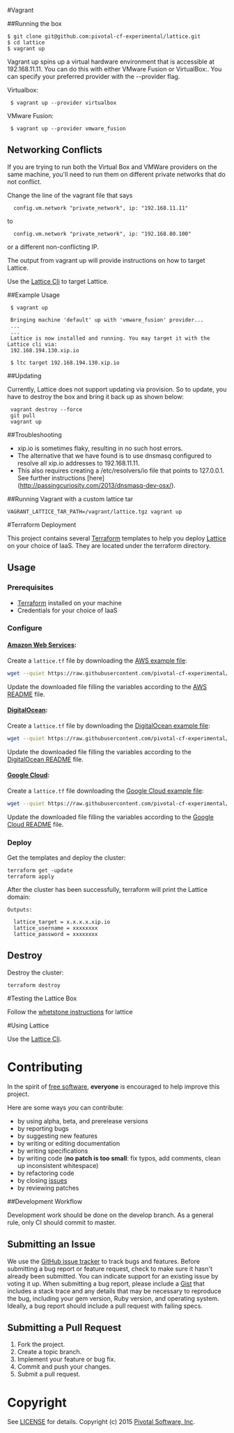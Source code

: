 #Vagrant

##Running the box

    $ git clone git@github.com:pivotal-cf-experimental/lattice.git
    $ cd lattice
    $ vagrant up

Vagrant up spins up a virtual hardware environment that is accessible at 192.168.11.11. You can do this with either VMware Fusion or VirtualBox:. You can specify your preferred provider with the --provider flag.

Virtualbox:

     $ vagrant up --provider virtualbox

VMware Fusion:

     $ vagrant up --provider vmware_fusion

## Networking Conflicts
If you are trying to run both the Virtual Box and VMWare providers on the same machine, 
you'll need to run them on different private networks that do not conflict. 

Change the line of the vagrant file that says

      config.vm.network "private_network", ip: "192.168.11.11"

to 

      config.vm.network "private_network", ip: "192.168.80.100"

or a different non-conflicting IP.

The output from vagrant up will provide instructions on how to target Lattice. 

Use the [Lattice Cli](https://github.com/pivotal-cf-experimental/lattice-cli) to target Lattice.

##Example Usage

     $ vagrant up
     
     Bringing machine 'default' up with 'vmware_fusion' provider...
     ...
     ...
     Lattice is now installed and running. You may target it with the Lattice cli via:
     192.168.194.130.xip.io
     
     $ ltc target 192.168.194.130.xip.io 
     

##Updating

Currently, Lattice does not support updating via provision.
So to update, you have to destroy the box and bring it back up as shown below:

     vagrant destroy --force
     git pull
     vagrant up
  
##Troubleshooting
-  xip.io is sometimes flaky, resulting in no such host errors.
-  The alternative that we have found is to use dnsmasq configured to resolve all xip.io addresses to 192.168.11.11.
-  This also requires creating a /etc/resolvers/io file that points to 127.0.0.1. See further instructions [here] (http://passingcuriosity.com/2013/dnsmasq-dev-osx/). 

##Running Vagrant with a custom lattice tar

    VAGRANT_LATTICE_TAR_PATH=/vagrant/lattice.tgz vagrant up

#Terraform Deployment


This project contains several [Terraform](https://www.terraform.io/) templates to help you deploy
[Lattice](https://github.com/pivotal-cf-experimental/lattice) on your choice of IaaS.
They are located under the terraform directory.

## Usage

### Prerequisites

* [Terraform](https://www.terraform.io/intro/getting-started/install.html) installed on your machine
* Credentials for your choice of IaaS

### Configure

#### [Amazon Web Services](http://aws.amazon.com/):

Create a `lattice.tf` file by downloading the [AWS example file](https://github.com/pivotal-cf-experimental/lattice/terraform/blob/master/aws/lattice.tf.example):

``` bash
wget --quiet https://raw.githubusercontent.com/pivotal-cf-experimental/lattice/master/terraform/aws/lattice.tf.example -O lattice.tf
```

Update the downloaded file filling the variables according to the [AWS README](https://github.com/pivotal-cf-experimental/lattice/blob/master/terraform/aws/README.md) file.

#### [DigitalOcean](https://www.digitalocean.com):

Create a `lattice.tf` file by downloading the [DigitalOcean example file](digitalocean/lattice.tf.example):

``` bash
wget --quiet https://raw.githubusercontent.com/pivotal-cf-experimental/lattice/master/terraform/digitalocean/lattice.tf.example -O lattice.tf
```

Update the downloaded file filling the variables according to the [DigitalOcean README](https://github.com/pivotal-cf-experimental/lattice/terraform/blob/master/terraform/digitalocean/README.md) file.

#### [Google Cloud](https://cloud.google.com/):

Create a `lattice.tf` file downloading the [Google Cloud example file](https://github.com/pivotal-cf-experimental/lattice/blob/master/terraform/google/lattice.tf.example):

``` bash
wget --quiet https://raw.githubusercontent.com/pivotal-cf-experimental/lattice/lattice-terraform/master/google/lattice.tf.example -O lattice.tf
```
Update the downloaded file filling the variables according to the [Google Cloud README](https://github.com/pivotal-cf-experimental/lattice/blob/master/terraform/google/README.md) file.

### Deploy

Get the templates and deploy the cluster:

```
terraform get -update
terraform apply
```

After the cluster has been successfully, terraform will print the Lattice domain:

```
Outputs:

  lattice_target = x.x.x.x.xip.io
  lattice_username = xxxxxxxx
  lattice_password = xxxxxxxx
```



## Destroy

Destroy the cluster:

```
terraform destroy
```



#Testing the Lattice Box

 Follow the [whetstone instructions](https://github.com/pivotal-cf-experimental/whetstone) for lattice

#Using Lattice

 Use the [Lattice Cli](https://github.com/pivotal-cf-experimental/lattice-cli).



# Contributing

In the spirit of [free software](http://www.fsf.org/licensing/essays/free-sw.html), **everyone** is encouraged to help improve this project.

Here are some ways *you* can contribute:

* by using alpha, beta, and prerelease versions
* by reporting bugs
* by suggesting new features
* by writing or editing documentation
* by writing specifications
* by writing code (**no patch is too small**: fix typos, add comments, clean up inconsistent whitespace)
* by refactoring code
* by closing [issues](https://github.com/pivotal-cf-experimental/lattice-terraform/issues)
* by reviewing patches

##Development Workflow

Development work should be done on the develop branch.
As a general rule, only CI should commit to master.

## Submitting an Issue
We use the [GitHub issue tracker](https://github.com/pivotal-cf-experimental/lattice-terraform/issues) to track bugs and features.
Before submitting a bug report or feature request, check to make sure it hasn't already been submitted.
You can indicate support for an existing issue by voting it up.
When submitting a bug report, please include a [Gist](http://gist.github.com/) that includes a stack trace and any
details that may be necessary to reproduce the bug, including your gem version, Ruby version, and operating system.
Ideally, a bug report should include a pull request with failing specs.

## Submitting a Pull Request

1. Fork the project.
2. Create a topic branch.
3. Implement your feature or bug fix.
4. Commit and push your changes.
5. Submit a pull request.

# Copyright

See [LICENSE](https://github.com/pivotal-cf-experimental/lattice/blob/master/LICENSE) for details.
Copyright (c) 2015 [Pivotal Software, Inc](http://www.pivotal.io/).

